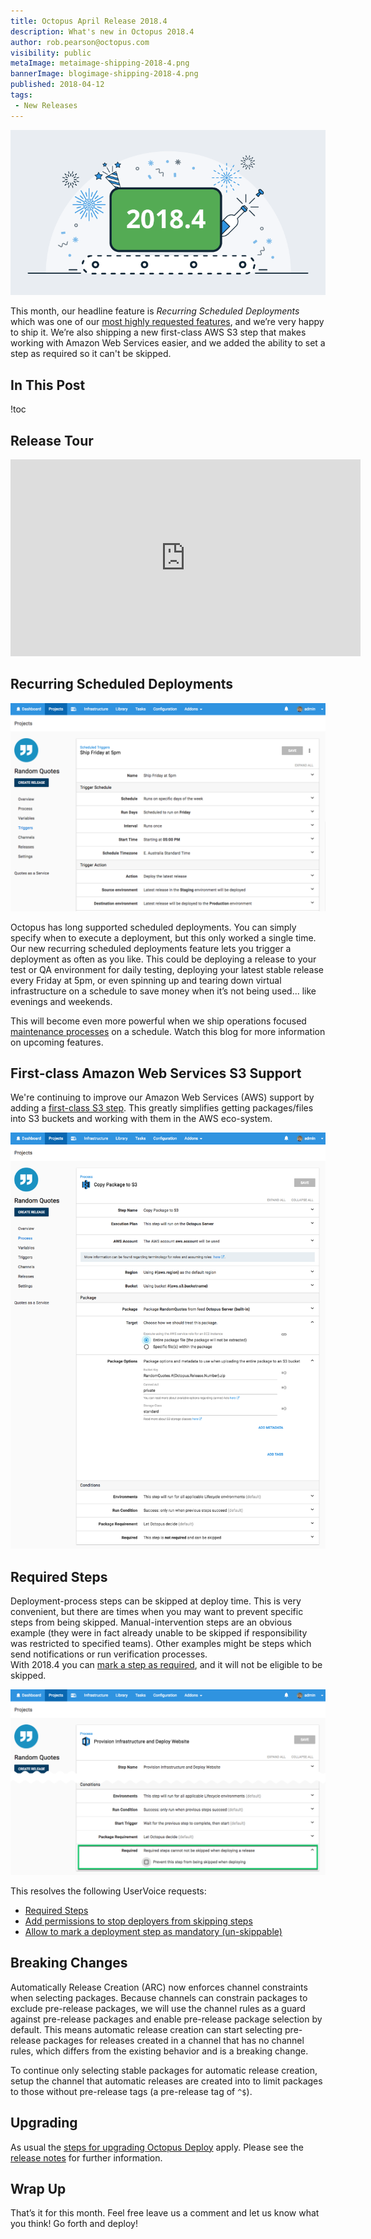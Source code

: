 ```yaml
---
title: Octopus April Release 2018.4
description: What's new in Octopus 2018.4
author: rob.pearson@octopus.com
visibility: public
metaImage: metaimage-shipping-2018-4.png
bannerImage: blogimage-shipping-2018-4.png
published: 2018-04-12
tags:
 - New Releases
---
```


![Octopus Deploy 2018.4 release banner](blogimage-shipping-2018-4.png)

This month, our headline feature is _Recurring Scheduled Deployments_ which was one of our [most highly requested features](https://octopusdeploy.uservoice.com/forums/170787-general/suggestions/6599104-recurring-scheduled-deployments), and we’re very happy to ship it.  We’re also shipping a new first-class AWS S3 step that makes working with Amazon Web Services easier, and we added the ability to set a step as required so it can't be skipped.

## In This Post

!toc

## Release Tour

<iframe width="560" height="315" src="https://www.youtube.com/embed/AR45wMd1_8o" frameborder="0" allowfullscreen></iframe>

## Recurring Scheduled Deployments

![Recurring Scheduled Deployments screenshot](recurring-scheduled-deployments.png "width=500")

Octopus has long supported scheduled deployments. You can simply specify when to execute a deployment, but this only worked a single time. Our new recurring scheduled deployments feature lets you trigger a deployment as often as you like. This could be deploying a release to your test or QA environment for daily testing, deploying your latest stable release every Friday at 5pm, or even spinning up and tearing down virtual infrastructure on a schedule to save money when it’s not being used... like evenings and weekends.

This will become even more powerful when we ship operations focused [maintenance processes](https://github.com/OctopusDeploy/Specs/blob/master/MainenanceProcess/index.md) on a schedule. Watch this blog for more information on upcoming features.

## First-class Amazon Web Services S3 Support

We're continuing to improve our Amazon Web Services (AWS) support by adding a [first-class S3 step](https://octopus.com/docs/deploying-applications/aws-deployments/s3). This greatly simplifies getting packages/files into S3 buckets and working with them in the AWS eco-system.

![AWS S3 step screenshot](aws-s3-step.png "width=500")

## Required Steps

Deployment-process steps can be skipped at deploy time.  This is very convenient, but there are times when you may want to prevent specific steps from being skipped. Manual-intervention steps are an obvious example (they were in fact already unable to be skipped if responsibility was restricted to specified teams).  Other examples might be steps which send notifications or run verification processes.  
With 2018.4 you can [mark a step as required](https://octopus.com/docs/deployment-process/steps/conditions#required), and it will not be eligible to be skipped. 

![Required steps screenshot](required-step.png "width=500")

This resolves the following UserVoice requests:

- [Required Steps](https://octopusdeploy.uservoice.com/forums/170787-general/suggestions/5823326-required-steps)
- [Add permissions to stop deployers from skipping steps](https://octopusdeploy.uservoice.com/forums/170787-general/suggestions/6511629-add-permissions-to-stop-deployers-from-skipping-st) 
- [Allow to mark a deployment step as mandatory (un-skippable)](https://octopusdeploy.uservoice.com/forums/170787-general/suggestions/20592493-allow-to-mark-a-deployment-step-as-mandatory-un-s) 

## Breaking Changes

Automatically Release Creation (ARC) now enforces channel constraints when selecting packages. Because channels can constrain packages to exclude pre-release packages, we will use the channel rules as a guard against pre-release packages and enable pre-release package selection by default. This means automatic release creation can start selecting pre-release packages for releases created in a channel that has no channel rules, which differs from the existing behavior and is a breaking change.

To continue only selecting stable packages for automatic release creation, setup the channel that automatic releases are created into to limit packages to those without pre-release tags (a pre-release tag of `^$`).

## Upgrading

As usual the [steps for upgrading Octopus Deploy](https://octopus.com/docs/administration/upgrading) apply. Please see the [release notes](https://octopus.com/downloads/compare?to=2018.4.0) for further information.

## Wrap Up

That’s it for this month. Feel free leave us a comment and let us know what you think! Go forth and deploy!
